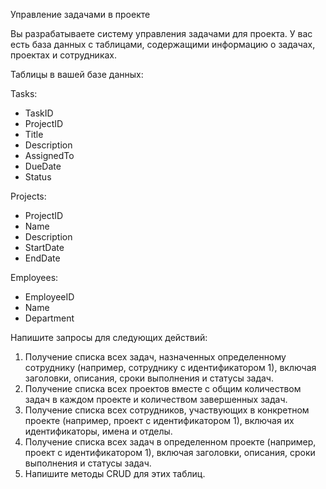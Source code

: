 ﻿Управление задачами в проекте

Вы разрабатываете систему управления задачами для проекта. У вас есть база данных с таблицами, содержащими информацию о задачах, проектах и сотрудниках.

Таблицы в вашей базе данных:

Tasks:
- TaskID
- ProjectID
- Title
- Description
- AssignedTo
- DueDate
- Status

Projects:
- ProjectID
- Name
- Description
- StartDate
- EndDate

Employees:
- EmployeeID
- Name
- Department

Напишите запросы для следующих действий:

1. Получение списка всех задач, назначенных определенному сотруднику (например, сотруднику с идентификатором 1), включая заголовки, описания, сроки выполнения и статусы задач.
2. Получение списка всех проектов вместе с общим количеством задач в каждом проекте и количеством завершенных задач.
3. Получение списка всех сотрудников, участвующих в конкретном проекте (например, проект с идентификатором 1), включая их идентификаторы, имена и отделы.
4. Получение списка всех задач в определенном проекте (например, проект с идентификатором 1), включая заголовки, описания, сроки выполнения и статусы задач.
5. Напишите методы CRUD для этих таблиц.
